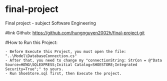 # final-project
Final project - subject Software Engineering


#link Github: https://github.com/hungnguyen2002h/final-project.git



#How to Run this Project:

	- Before Execute this Project, you must open the file: "..\Model\DatabaseConnection.cs"
	- After that, you need to change my "connectionString: StrCon = @"Data Source=HƯNG\SQLEXPRESS;Initial Catalog=SHOESTORE;Integrated Security=True";" to yours.
	- Run ShoeStore.sql first, then Execute the project.

